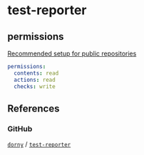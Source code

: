 # test-reporter

## permissions

[Recommended setup for public repositories](https://github.com/dorny/test-reporter?tab=readme-ov-file#recommended-setup-for-public-repositories)

```yaml
permissions:
  contents: read
  actions: read
  checks: write
```

## References

### GitHub

[`dorny`](https://github.com/dorny) / [`test-reporter`](https://github.com/dorny/test-reporter)
